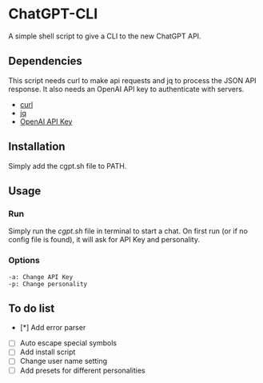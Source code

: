 # ChatGPT-CLI
A simple shell script to give a CLI to the new ChatGPT API.

## Dependencies
This script needs curl to make api requests and jq to process the JSON API response. It also needs an OpenAI API key to authenticate with servers.

* [curl](https://www.curl.se)
* [jq](https://stedolan.github.io/jq/)
* [OpenAI API Key](https://platform.openai.com/account/api-keys)

## Installation
Simply add the cgpt.sh file to PATH.

## Usage

### Run
Simply run the *cgpt.sh* file in terminal to start a chat. On first run (or if no config file is found), it will ask for API Key and personality.

### Options
```
-a: Change API Key
-p: Change personality
```

## To do list
- [*] Add error parser
- [ ] Auto escape special symbols
- [ ] Add install script
- [ ] Change user name setting
- [ ] Add presets for different personalities
